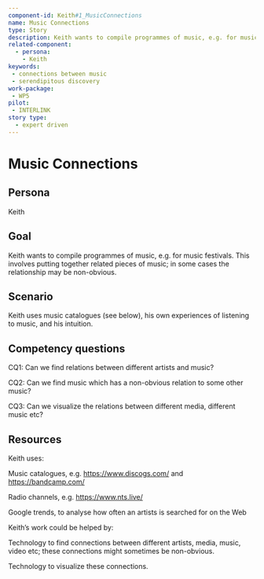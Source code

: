 ```yaml
---
component-id: Keith#1_MusicConnections
name: Music Connections 
type: Story
description: Keith wants to compile programmes of music, e.g. for music festivals.
related-component:
  - persona: 
    - Keith
keywords: 
 - connections between music
 - serendipitous discovery
work-package:
 - WP5
pilot:
 - INTERLINK
story type:
  - expert driven
---
```

# Music Connections

## Persona
Keith

## Goal
Keith wants to compile programmes of music, e.g. for music festivals.  This involves putting together related pieces of music; in some cases the relationship may be non-obvious.

## Scenario
Keith uses music catalogues (see below), his own experiences of listening to music, and his intuition.

## Competency questions

CQ1: Can we find relations between different artists and music?

CQ2: Can we find music which has a non-obvious relation to some other music?

CQ3: Can we visualize the relations between different media, different music etc?

## Resources

Keith uses:

Music catalogues, e.g. https://www.discogs.com/ and https://bandcamp.com/

Radio channels, e.g. https://www.nts.live/

Google trends, to analyse how often an artists is searched for on the Web

Keith’s work could be helped by:

Technology to find connections between different artists, media, music, video etc; these connections might sometimes be non-obvious.

Technology to visualize these connections.

